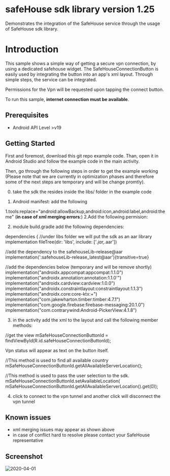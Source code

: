 safeHouse sdk library version 1.25
==================================

Demonstrates the integration of the SafeHouse service through the usage of SafeHouse sdk library.


Introduction
============

This sample shows a simple way of getting a secure vpn connection, by using a dedicated safehouse widget.
The SafeHouseConnectionButton is easily used by integrating the button into an app's xml layout.
Through simple steps, the service can be integrated.

Permissions for the Vpn will be requested upon tapping the connect button.

To run this sample, **internet connection must be available**.


Prerequisites
--------------
- Android API Level >v19

Getting Started
---------------

First and foremost, download this git repo example code.
Than, open it in Android Studio and follow the example code in the main activity.

Then, go through the following steps in order to get the example working
(Please note that we are currently in optimization phases and therefore some of the next steps are temporary and will be change promtly).

0. take the sdk the resides inside the libs/ folder in the example code

1. Android manifest: add the following 

  1.tools:replace="android:allowBackup,android:icon,android:label,android:theme" (**in case of xml merging errors**:)
  2.Add the following permision:
   <uses-permission android:name="android.permission.FOREGROUND_SERVICE" />

2. module build.gradle
add the following dependencies:

dependencies {
//under libs folder we will put the sdk as an aar library
implementation fileTree(dir: 'libs', include: ['*.jar,*.aar'])

//add the dependency to the safehouseLib-release@aar
 implementation(':safehouseLib-release_latest@aar'){transitive=true}

//add the dependencies below (temporary and will be remove shortly)
implementation("androidx.appcompat:appcompat:1.1.0")
implementation("androidx.annotation:annotation:1.1.0'")
implementation("androidx.cardview:cardview:1.0.0")
implementation("androidx.constraintlayout:constraintlayout:1.1.3")
implementation("androidx.core:core-ktx:+")
implementation("com.jakewharton.timber:timber:4.7.1")
implementation("com.google.firebase:firebase-messaging:20.1.0")
implementation("com.contrarywind:Android-PickerView:4.1.8")


3. in the activity add the xml to the layout and call the following member methods:

//get the view
mSafeHouseConnectionButtonId = findViewById(R.id.safeHouseConnectionButtonId);
   
Vpn status will appear as text on the button itself.

//This method is used to find all available country
 mSafeHouseConnectionButtonId.getAllAvailableServerLocation(); 
 
 //This method is used to pass the user selection to the sdk.
 mSafeHouseConnectionButtonId.setAvailableLocation( mSafeHouseConnectionButtonId.getAllAvailableServerLocation().get(0));
 


4. click to connect to the vpn tunnel and another click will disconnect the vpn tunnel

Known issues
------------
- xml merging issues may appear as shown above
- in case of conflict hard to resolve please contact your SafeHouse representative
    
Screenshot
----------

![2020-04-01](https://user-images.githubusercontent.com/27682184/78152594-a6f0d800-7457-11ea-81f9-dbba94163788.jpg)
  
